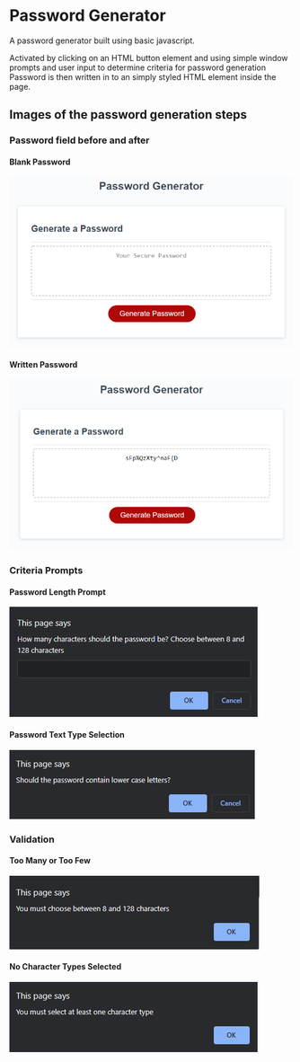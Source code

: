 # Password Generator

A password generator built using basic javascript.

Activated by clicking on an HTML button element and using simple window prompts and user input to determine criteria for password generation  
Password is then written in to an simply styled HTML element inside the page.

## Images of the password generation steps

### Password field before and after

#### Blank Password

![](/assets/images/passBlank.png)

#### Written Password

![](/assets/images/passWritten.png)

### Criteria Prompts

#### Password Length Prompt

![](/assets/images/passLength-prompt.png) 

#### Password Text Type Selection

![](/assets/images/passText-lower.png)

### Validation

#### Too Many or Too Few

![](/assets/images/promptValidation1.png)

#### No Character Types Selected

![](/assets/images/promptValidation2.png)